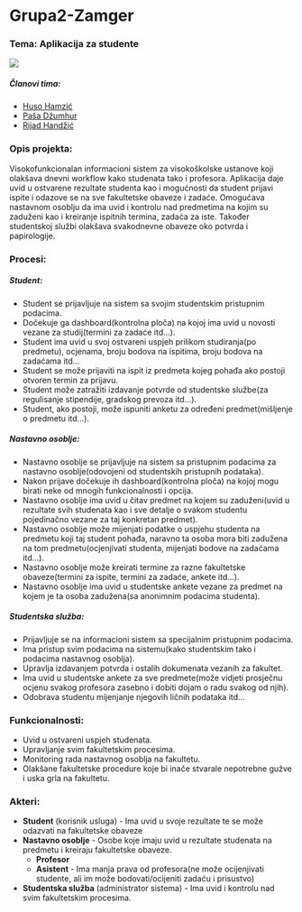 # Grupa2-Zamger
### Tema: Aplikacija za studente

![](https://i.imgur.com/9DK3QAZ.png)

##### Članovi tima:
- [Huso Hamzić](https://github.com/hhamzic1)
- [Paša Džumhur](https://github.com/PasaDzumhur)
- [Rijad Handžić](https://github.com/rhandzic1)

### Opis projekta:
Visokofunkcionalan informacioni sistem za visokoškolske ustanove koji olakšava dnevni workflow kako studenata tako i profesora. Aplikacija daje uvid u ostvarene rezultate studenta kao i mogućnosti da student prijavi ispite i odazove se na sve fakultetske obaveze i zadaće. Omogućava nastavnom osoblju da ima uvid i kontrolu nad predmetima na kojim su zaduženi kao i kreiranje ispitnih termina, zadaća za iste. Također studentskoj službi olakšava svakodnevne obaveze oko potvrda i papirologije.

### Procesi:
##### Student:
+ Student se prijavljuje na sistem sa svojim studentskim pristupnim podacima.
+ Dočekuje ga dashboard(kontrolna ploča) na kojoj ima uvid u novosti vezane za studij(termini za zadaće itd...).
+ Student ima uvid u svoj ostvareni uspjeh prilikom studiranja(po predmetu), ocjenama, broju bodova na ispitima, broju bodova na zadaćama itd...
+ Student se može prijaviti na ispit iz predmeta kojeg pohađa ako postoji otvoren termin za prijavu.
+ Student može zatražiti izdavanje potvrde od studentske službe(za regulisanje stipendije, gradskog prevoza itd...).
+ Student, ako postoji, može ispuniti anketu za određeni predmet(mišljenje o predmetu itd...).

##### Nastavno osoblje:
+ Nastavno osoblje se prijavljuje na sistem sa pristupnim podacima za nastavno osoblje(odovojeni od studentskih pristupnih podataka).
+ Nakon prijave dočekuje ih dashboard(kontrolna ploča) na kojoj mogu birati neke od mnogih funkcionalnosti i opcija.
+ Nastavno osoblje ima uvid u čitav predmet na kojem su zaduženi(uvid u rezultate svih studenata kao i sve detalje o svakom studentu pojedinačno vezane za taj konkretan predmet).
+ Nastavno osoblje može mijenjati podatke o uspjehu studenta na predmetu koji taj student pohađa, naravno ta osoba mora biti zadužena na tom predmetu(ocjenjivati studenta, mijenjati bodove na zadaćama itd...).
+ Nastavno osoblje može kreirati termine za razne fakultetske obaveze(termini za ispite, termini za zadaće, ankete itd...).
+ Nastavno osoblje ima uvid u studentske ankete vezane za predmet na kojem je ta osoba zadužena(sa anonimnim podacima studenta).

##### Studentska služba:
+ Prijavljuje se na informacioni sistem sa specijalnim pristupnim podacima.
+ Ima pristup svim podacima na sistemu(kako studentskim tako i podacima nastavnog osoblja).
+ Upravlja izdavanjem potvrda i ostalih dokumenata vezanih za fakultet.
+ Ima uvid u studentske ankete za sve predmete(može vidjeti prosječnu ocjenu svakog profesora zasebno i dobiti dojam o radu svakog od njih).
+ Odobrava studentu mijenjanje njegovih ličnih podataka itd...

### Funkcionalnosti:
+ Uvid u ostvareni uspjeh studenata.
+ Upravljanje svim fakultetskim procesima.
+ Monitoring rada nastavnog osoblja na fakultetu.
+ Olakšane fakultetske procedure koje bi inače stvarale nepotrebne gužve i uska grla na fakultetu.

### Akteri:
+ **Student** (korisnik usluga) - Ima uvid u svoje rezultate te se može odazvati na fakultetske obaveze
+ **Nastavno osoblje** - Osobe koje imaju uvid u rezultate studenata na predmetu i kreiraju fakultetske obaveze.
  + **Profesor**
  + **Asistent** - Ima manja prava od profesora(ne može ocijenjivati studente, ali im može bodovati/ocijeniti zadaću i prisustvo)
+ **Studentska služba** (administrator sistema) - Ima uvid i kontrolu nad svim fakultetskim procesima.

